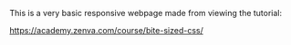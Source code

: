 This is a very basic responsive webpage made from viewing the tutorial: 

https://academy.zenva.com/course/bite-sized-css/
